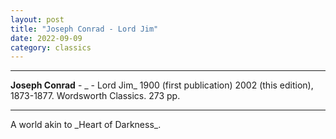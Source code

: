 ```yaml
---
layout: post
title: "Joseph Conrad - Lord Jim"
date: 2022-09-09
category: classics
---
```



***
<b>Joseph Conrad</b> - _ - Lord Jim_ 1900 (first publication) 2002 (this edition), 1873-1877. Wordsworth Classics. 273 pp.

***

<img align="right" src="https://penangbookshelf.com/ihs_images/ML95_270x350.jpg" alt=""> 
A world akin to _Heart of Darkness_.
